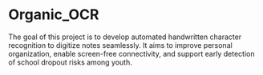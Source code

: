 # Organic_OCR
 The goal of this project is to develop automated handwritten character recognition to digitize notes seamlessly. It aims to improve personal organization, enable screen-free connectivity, and support early detection of school dropout risks among youth.
